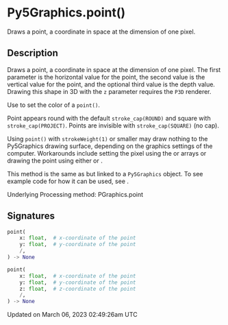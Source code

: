 # Py5Graphics.point()

Draws a point, a coordinate in space at the dimension of one pixel.

## Description

Draws a point, a coordinate in space at the dimension of one pixel. The first parameter is the horizontal value for the point, the second value is the vertical value for the point, and the optional third value is the depth value. Drawing this shape in 3D with the `z` parameter requires the `P3D` renderer.

Use [](py5graphics_stroke) to set the color of a `point()`.

Point appears round with the default `stroke_cap(ROUND)` and square with `stroke_cap(PROJECT)`. Points are invisible with `stroke_cap(SQUARE)` (no cap).

Using `point()` with `strokeWeight(1)` or smaller may draw nothing to the Py5Graphics drawing surface, depending on the graphics settings of the computer. Workarounds include setting the pixel using the [](py5graphics_pixels) or [](py5graphics_np_pixels) arrays or drawing the point using either [](py5graphics_circle) or [](py5graphics_square).

This method is the same as [](sketch_point) but linked to a `Py5Graphics` object. To see example code for how it can be used, see [](sketch_point).

Underlying Processing method: PGraphics.point

## Signatures

```python
point(
    x: float,  # x-coordinate of the point
    y: float,  # y-coordinate of the point
    /,
) -> None

point(
    x: float,  # x-coordinate of the point
    y: float,  # y-coordinate of the point
    z: float,  # z-coordinate of the point
    /,
) -> None
```

Updated on March 06, 2023 02:49:26am UTC
